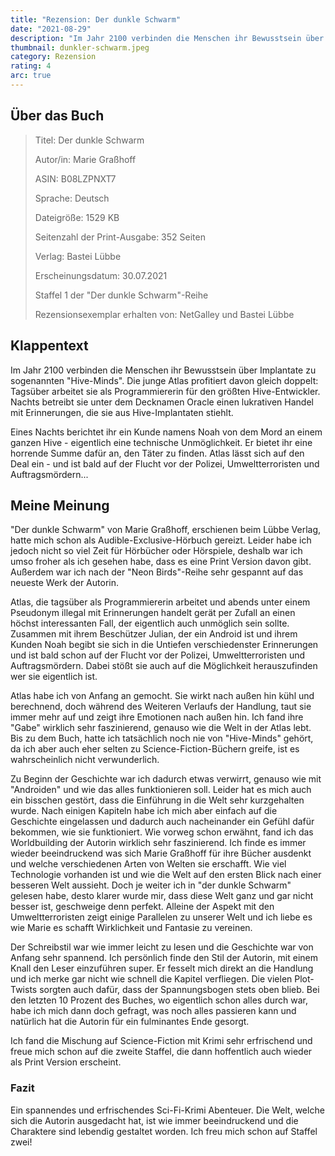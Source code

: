 ```yaml
---
title: "Rezension: Der dunkle Schwarm"
date: "2021-08-29"
description: "Im Jahr 2100 verbinden die Menschen ihr Bewusstsein über Implantate zu sogenannten \"Hive-Minds\". Die junge Atlas profitiert davon gleich doppelt: Tagsüber arbeitet sie als Programmiererin für den größten Hive-Entwickler. Nachts betreibt sie unter dem Decknamen Oracle einen lukrativen Handel mit Erinnerungen, die sie aus Hive-Implantaten stiehlt."
thumbnail: dunkler-schwarm.jpeg
category: Rezension
rating: 4
arc: true
---
```


## Über das Buch
> Titel: Der dunkle Schwarm
>
> Autor/in: Marie Graßhoff
>
> ASIN: B08LZPNXT7
>
> Sprache: Deutsch
>
> Dateigröße: 1529 KB
>
> Seitenzahl der Print-Ausgabe: 352 Seiten
>
> Verlag: Bastei Lübbe
>
> Erscheinungsdatum: 30.07.2021
>
> Staffel 1 der "Der dunkle Schwarm"-Reihe
>
> Rezensionsexemplar erhalten von: NetGalley und Bastei Lübbe

## Klappentext
Im Jahr 2100 verbinden die Menschen ihr Bewusstsein über Implantate zu sogenannten "Hive-Minds". Die junge Atlas profitiert davon gleich doppelt: Tagsüber arbeitet sie als Programmiererin für den größten Hive-Entwickler. Nachts betreibt sie unter dem Decknamen Oracle einen lukrativen Handel mit Erinnerungen, die sie aus Hive-Implantaten stiehlt.

Eines Nachts berichtet ihr ein Kunde namens Noah von dem Mord an einem ganzen Hive - eigentlich eine technische Unmöglichkeit. Er bietet ihr eine horrende Summe dafür an, den Täter zu finden. Atlas lässt sich auf den Deal ein - und ist bald auf der Flucht vor der Polizei, Umweltterroristen und Auftragsmördern...

## Meine Meinung
"Der dunkle Schwarm" von Marie Graßhoff, erschienen beim Lübbe Verlag, hatte mich schon als Audible-Exclusive-Hörbuch gereizt. Leider habe ich jedoch nicht so viel Zeit für Hörbücher oder Hörspiele, deshalb war ich umso froher als ich gesehen habe, dass es eine Print Version davon gibt. Außerdem war ich nach der "Neon Birds"-Reihe sehr gespannt auf das neueste Werk der Autorin.

Atlas, die tagsüber als Programmiererin arbeitet und abends unter einem Pseudonym illegal mit Erinnerungen handelt gerät per Zufall an einen höchst interessanten Fall, der eigentlich auch unmöglich sein sollte. Zusammen mit ihrem Beschützer Julian, der ein Android ist und ihrem Kunden Noah begibt sie sich in die Untiefen verschiedenster Erinnerungen und ist bald schon auf der Flucht vor der Polizei, Umweltterroristen und Auftragsmördern. Dabei stößt sie auch auf die Möglichkeit herauszufinden wer sie eigentlich ist.

Atlas habe ich von Anfang an gemocht. Sie wirkt nach außen hin kühl und berechnend, doch während des Weiteren Verlaufs der Handlung, taut sie immer mehr auf und zeigt ihre Emotionen nach außen hin. Ich fand ihre "Gabe" wirklich sehr faszinierend, genauso wie die Welt in der Atlas lebt. Bis zu dem Buch, hatte ich tatsächlich noch nie von "Hive-Minds" gehört, da ich aber auch eher selten zu Science-Fiction-Büchern greife, ist es wahrscheinlich nicht verwunderlich.

Zu Beginn der Geschichte war ich dadurch etwas verwirrt, genauso wie mit "Androiden" und wie das alles funktionieren soll. Leider hat es mich auch ein bisschen gestört, dass die Einführung in die Welt sehr kurzgehalten wurde. Nach einigen Kapiteln habe ich mich aber einfach auf die Geschichte eingelassen und dadurch auch nacheinander ein Gefühl dafür bekommen, wie sie funktioniert. Wie vorweg schon erwähnt, fand ich das Worldbuilding der Autorin wirklich sehr faszinierend. Ich finde es immer wieder beeindruckend was sich Marie Graßhoff für ihre Bücher ausdenkt und welche verschiedenen Arten von Welten sie erschafft. Wie viel Technologie vorhanden ist und wie die Welt auf den ersten Blick nach einer besseren Welt aussieht. Doch je weiter ich in "der dunkle Schwarm" gelesen habe, desto klarer wurde mir, dass diese Welt ganz und gar nicht besser ist, geschweige denn perfekt. Alleine der Aspekt mit den Umweltterroristen zeigt einige Parallelen zu unserer Welt und ich liebe es wie Marie es schafft Wirklichkeit und Fantasie zu vereinen.

Der Schreibstil war wie immer leicht zu lesen und die Geschichte war von Anfang sehr spannend. Ich persönlich finde den Stil der Autorin, mit einem Knall den Leser einzuführen super. Er fesselt mich direkt an die Handlung und ich merke gar nicht wie schnell die Kapitel verfliegen. Die vielen Plot-Twists sorgten auch dafür, dass der Spannungsbogen stets oben blieb. Bei den letzten 10 Prozent des Buches, wo eigentlich schon alles durch war, habe ich mich dann doch gefragt, was noch alles passieren kann und natürlich hat die Autorin für ein fulminantes Ende gesorgt.

Ich fand die Mischung auf Science-Fiction mit Krimi sehr erfrischend und freue mich schon auf die zweite Staffel, die dann hoffentlich auch wieder als Print Version erscheint.

### Fazit
Ein spannendes und erfrischendes Sci-Fi-Krimi Abenteuer. Die Welt, welche sich die Autorin ausgedacht hat, ist wie immer beeindruckend und die Charaktere sind lebendig gestaltet worden. Ich freu mich schon auf Staffel zwei!